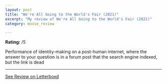 ```yaml
---
layout: post
title: "We're All Going to the World's Fair (2021)"
excerpt: "My review of We're All Going to the World's Fair (2021)"
category: movie_review

---
```


**Rating:** /5

Performance of identity-making on a post-human internet, where the answer to your question is in a forum post that the search engine indexed, but the link is dead

<hr>

[See Review on Letterboxd](https://boxd.it/3bYNAZ)
